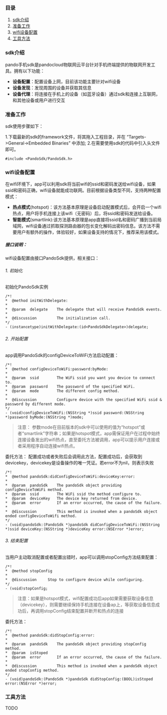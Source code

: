 ### 目录
1. [sdk介绍](#sdk介绍)
2. [准备工作](#准备工作)
3. [wifi设备配置](#wifi设备配置)
4. [工具方法](#工具方法)

### sdk介绍
pando手机sdk是pandocloud物联网云平台针对手机终端提供的物联网开发工具。拥有以下功能：

* **设备配置**：配置设备上网，目前该功能主要针对wifi设备
* **设备发现**：发现周围的设备并获取其信息
* **设备代理**：将连接在手机上的设备（如蓝牙设备）通过sdk和连接上互联网，和其他设备或用户进行交互

### 准备工作
sdk使用步骤如下：

1.下载最新的sdk的framework文件，将其拖入工程目录，并在 “Targets->General->Embedded Binaries” 中添加;
2.在需要使用sdk的代码中引入头文件即可。
``` objc
#include <PandoSdk/PandoSdk.h>
```


### wifi设备配置
在wifi环境下，app可以利用sdk将当前wifi的ssid和密码发送给wifi设备，如果ssid和密码正确，wifi设备就能成功联网。目前根据设备类型不同，支持两种配置模式：

* **热点模式**(hotspot)：该方法基本原理是设备启动配置模式后，会开启一个wifi热点，用户将手机连接上该wifi（无密码）后，将ssid和密码发送给设备。
* **智能模式**(smartlink):该方法基本原理是app直接将ssid名和密码广播到当前局域网，wifi设备通过抓取探测路由器的包长变化解码出密码信息。该方法不需要用户有额外的操作，体验较好，如果设备支持的情况下，推荐采用该模式。

##### 接口说明：
wifi设备配置由接口PandoSdk提供，相关接口：

###### 1. 初始化
初始化PandoSdk实例
``` objc
/*!
*  @method initWithDelegate:
*
*  @param  delegate    The delegate that will receive PandoSdk events.
*
*  @discussion         The initialization call.
*/
- (instancetype)initWithDelegate:(id<PandoSdkDelegate>)delegate;
```

###### 2. 开始配置
app调用PandoSdk的configDeviceToWiFi方法启动配置：

``` objc
/*!
*  @method configDeviceToWiFi:password:byMode:
*  
*  @param  ssid        The WiFi ssid you want you device to connect to.
*  @param  password    The password of the specified WiFi.
*  @param  mode        The different config method.
*
*  @discussion         Configure device with the specified WiFi ssid & password by different mode.
*/
- (void)configDeviceToWiFi:(NSString *)ssid password:(NSString *)password byMode:(NSString *)mode;
```
> 注意：
参数mode在目前版本的sdk中可以使用的值为“hotspot”或者“smartlink”字符串；如果是hotspot模式，app需保证用户在过程中始终连接设备发出的wifi热点，直至委托方法被调用，app可以提示用户连接或者采用程序自动连接wifi热点。

委托方法：
配置成功或者失败后会调用此方法，配置成功后，会获取到devicekey，devicekey是设备操作的唯一凭证。若error不为nil，则表示失败
``` objc
/*!
*  @method pandoSdk:didConfigDeviceToWiFi:deviceKey:error:
*
*  @param  pandoSdk    The pandoSdk object providing configDeviceToWiFi method.
*  @param  ssid        The WiFi ssid the method configure to.
*  @param  deviceKey   The device key returned from device.
*  @param  error       If an error occurred, the cause of the failure.
*
*  @discussion         This method is invoked when a pandoSdk object ended configDeviceToWifi method.
*/
- (void)pandoSdk:(PandoSdk *)pandoSdk didConfigDeviceToWiFi:(NSString *)ssid deviceKey:(NSString *)deviceKey error:(NSError *)error;
```

###### 3. 结束配置
当用户主动取消配置或者配置出错时，app可以调用stopConfig方法结束配置：

``` objc
/*!
*  @method stopConfig
*
*  @discussion     Stop to configure device while configuring.
*/
- (void)stopConfig;
```
> 注意：如果是hotspot模式，wifi配置成功后app如果需要获取设备信息（devicekey），则需要继续保持手机连接在设备ap上，等获取设备信息成功后，再调用stopConfig结束配置并断开和热点的连接

委托方法：
``` objc
/*!
*  @method pandoSdk:didStopConfig:error:
*
*  @param  pandoSdk    The pandoSdk object providing stopConfig method.
*  @param  isStoped
*  @param  error       If an error occurred, the cause of the failure.
*
*  @discussion         This method is invoked when a pandoSdk object ended stopConfig method.
*/
- (void)pandoSdk:(PandoSdk *)pandoSdk didStopConfig:(BOOL)isStoped error:(NSError *)error;
```

### 工具方法
TODO
